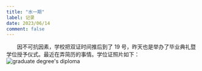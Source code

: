 ```yaml
---
title: "水一期"
label: 记录
date: 2023/06/14
comment: false
---
```


&emsp;&emsp;因不可抗因素，学校把双证时间推后到了 19 号，昨天也是举办了毕业典礼暨学位授予仪式。最近在弄简历的事情。学位证照片如下：
![graduate degree's diploma](../../../assets/content/graduate-degree's-diploma.jpg)
